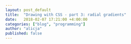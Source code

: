 ```yaml
---
layout: post_default
title:  "Drawing with CSS - part 3: radial gradients"
date:   2018-02-07 17:21:00 +4:00:00
categories: ["blog", "programming"]
author: "alicja"
published: false
---
```

